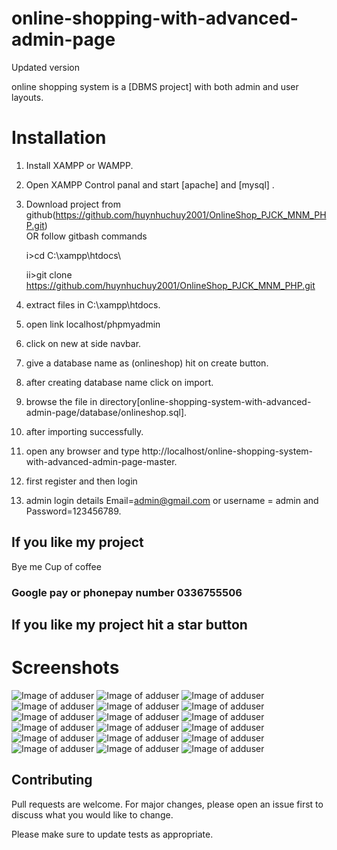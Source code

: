 # online-shopping-with-advanced-admin-page

Updated version

online shopping system is a [DBMS project] with both admin and user layouts.

# Installation

1. Install XAMPP or WAMPP.

2. Open XAMPP Control panal and start [apache] and [mysql] .

3. Download project from github(https://github.com/huynhuchuy2001/OnlineShop_PJCK_MNM_PHP.git)  
   OR follow gitbash commands

   i>cd C:\\xampp\htdocs\

   ii>git clone https://github.com/huynhuchuy2001/OnlineShop_PJCK_MNM_PHP.git

4. extract files in C:\\xampp\htdocs\.

5. open link localhost/phpmyadmin

6. click on new at side navbar.

7. give a database name as (onlineshop) hit on create button.

8. after creating database name click on import.

9. browse the file in directory[online-shopping-system-with-advanced-admin-page/database/onlineshop.sql].

10. after importing successfully.

11. open any browser and type http://localhost/online-shopping-system-with-advanced-admin-page-master.

12. first register and then login

13. admin login details Email=admin@gmail.com or username = admin and Password=123456789.

## If you like my project

Bye me Cup of coffee

### Google pay or phonepay number 0336755506

## If you like my project hit a star button

# Screenshots

![Image of adduser](https://github.com/huynhuchuy2001/OnlineShop_PJCK_MNM_PHP/blob/main/screenshot/adduser.png)
![Image of adduser](https://github.com/huynhuchuy2001/OnlineShop_PJCK_MNM_PHP/blob/main/screenshot/adminproductadd.png)
![Image of adduser](https://github.com/huynhuchuy2001/OnlineShop_PJCK_MNM_PHP/blob/main/screenshot/manageuser.png)
![Image of adduser](https://github.com/huynhuchuy2001/OnlineShop_PJCK_MNM_PHP/blob/main/screenshot/manageuseradmin.png)
![Image of adduser](https://github.com/huynhuchuy2001/OnlineShop_PJCK_MNM_PHP/blob/main/screenshot/productlistadmin.png)
![Image of adduser](https://github.com/huynhuchuy2001/OnlineShop_PJCK_MNM_PHP/blob/main/screenshot/productlist.png)
![Image of adduser](https://github.com/huynhuchuy2001/OnlineShop_PJCK_MNM_PHP/blob/main/screenshot/cartpage.png)
![Image of adduser](https://github.com/huynhuchuy2001/OnlineShop_PJCK_MNM_PHP/blob/main/screenshot/homepage.png)
![Image of adduser](https://github.com/huynhuchuy2001/OnlineShop_PJCK_MNM_PHP/blob/main/screenshot/loginmodal.png)
![Image of adduser](https://github.com/huynhuchuy2001/OnlineShop_PJCK_MNM_PHP/blob/main/screenshot/mainpage.png)
![Image of adduser](https://github.com/huynhuchuy2001/OnlineShop_PJCK_MNM_PHP/blob/main/screenshot/productpage.png)
![Image of adduser](https://github.com/huynhuchuy2001/OnlineShop_PJCK_MNM_PHP/blob/main/screenshot/productzoom.png)
![Image of adduser](https://github.com/huynhuchuy2001/OnlineShop_PJCK_MNM_PHP/blob/main/screenshot/register%20modal.png)
![Image of adduser](https://github.com/huynhuchuy2001/OnlineShop_PJCK_MNM_PHP/blob/main/screenshot/searchfilter.png)
![Image of adduser](https://github.com/huynhuchuy2001/OnlineShop_PJCK_MNM_PHP/blob/main/screenshot/searchfilter.png)
![Image of adduser](https://github.com/huynhuchuy2001/OnlineShop_PJCK_MNM_PHP/blob/main/screenshot/store.png)
![Image of adduser](https://github.com/huynhuchuy2001/OnlineShop_PJCK_MNM_PHP/blob/main/screenshot/storepage.png)
![Image of adduser](https://github.com/huynhuchuy2001/OnlineShop_PJCK_MNM_PHP/blob/main/screenshot/storepage1.png)

## Contributing

Pull requests are welcome. For major changes, please open an issue first to discuss what you would like to change.

Please make sure to update tests as appropriate.
